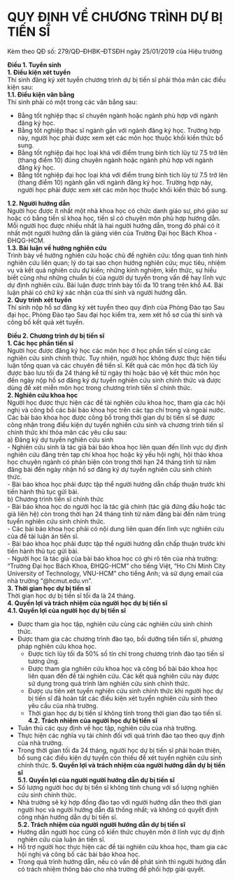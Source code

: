 # QUY ĐỊNH VỀ CHƯƠNG TRÌNH DỰ BỊ TIẾN SĨ
Kèm theo QĐ số: 279/QĐ–ĐHBK–ĐTSĐH ngày 25/01/2019 của Hiệu trưởng

**Điều 1. Tuyển sinh**  
**1. Điều kiện xét tuyển**  
Thí sinh đăng ký xét tuyển chương trình dự bị tiến sĩ phải thỏa mãn các điều kiện sau:  
**1.1. Điều kiện văn bằng**  
Thí sinh phải có một trong các văn bằng sau:  
- Bằng tốt nghiệp thạc sĩ chuyên ngành hoặc ngành phù hợp với ngành đăng ký học.
- Bằng tốt nghiệp thạc sĩ ngành gần với ngành đăng ký học. Trường hợp này, người học phải
được xem xét các môn học thuộc khối kiến thức bổ sung.
- Bằng tốt nghiệp đại học loại khá với điểm trung bình tích lũy từ 7.5 trở lên (thang điểm 10)
đúng chuyên ngành hoặc ngành phù hợp với ngành đăng ký học.
- Bằng tốt nghiệp đại học loại khá với điểm trung bình tích lũy từ 7.5 trở lên (thang điểm 10)
ngành gần với ngành đăng ký học. Trường hợp này, người học phải được xem xét các môn
học thuộc khối kiến thức bổ sung.

**1.2. Người hướng dẫn**  
Người học được ít nhất một nhà khoa học có chức danh giáo sư, phó giáo sư hoặc có bằng
tiến sĩ khoa học, tiến sĩ có chuyên môn phù hợp hướng dẫn. Mỗi người học được nhiều nhất
là hai người hướng dẫn, trong đó phải có ít nhất một người hướng dẫn là giảng viên của
Trường Đại học Bách Khoa - ĐHQG-HCM.  
**1.3. Bài luận về hướng nghiên cứu**  
Trình bày về hướng nghiên cứu hoặc chủ đề nghiên cứu: tổng quan tình hình nghiên cứu liên
quan; lý do tại sao chọn hướng nghiên cứu; mục tiêu, nhiệm vụ và kết quả nghiên cứu dự
kiến; những kinh nghiệm, kiến thức, sự hiểu biết cũng như những chuẩn bị của người dự tuyển
trong vấn đề hay lĩnh vực dự định nghiên cứu. Bài luận được trình bày tối đa 10 trang trên
khổ A4. Bài luận phải có chữ ký xác nhận của thí sinh và người hướng dẫn.  
**2. Quy trình xét tuyển**  
Thí sinh nộp hồ sơ đăng ký xét tuyển theo quy định của Phòng Đào tạo Sau đại học. Phòng
Đào tạo Sau đại học kiểm tra, xem xét hồ sơ của thí sinh và công bố kết quả xét tuyển.

**Điều 2. Chương trình dự bị tiến sĩ**  
**1. Các học phần tiến sĩ**  
Người học được đăng ký học các môn học ở học phần tiến sĩ cùng các nghiên cứu sinh chính
thức. Tuy nhiên, người học không được thực hiện tiểu luận tổng quan và các chuyên đề tiến
sĩ. Kết quả các môn học đã tích lũy được bảo lưu tối đa 24 tháng kể từ ngày thi hoặc bảo vệ
kết thúc môn học đến ngày nộp hồ sơ đăng ký dự tuyển nghiên cứu sinh chính thức và được
dùng để xét miễn môn học trong chương trình tiến sĩ chính thức.  
**2. Nghiên cứu khoa học**  
Người học được thực hiện các đề tài nghiên cứu khoa học, tham gia các hội nghị và công bố
các bài báo khoa học trên các tạp chí trong và ngoài nước. Các bài báo khoa học được công
bố trong thời gian dự bị tiến sĩ sẽ được công nhận trong điều kiện dự tuyển nghiên cứu sinh
và chương trình tiến sĩ chính thức khi thỏa mãn các yêu cầu sau:  
  a) Đăng ký dự tuyển nghiên cứu sinh  
    - Nghiên cứu sinh là tác giả bài báo khoa học liên quan đến lĩnh vực dự định nghiên cứu đăng
trên tạp chí khoa học hoặc kỷ yếu hội nghị, hội thảo khoa học chuyên ngành có phản biện còn
trong thời hạn 24 tháng tính từ năm đăng bài đến ngày nhận hồ sơ đăng ký dự tuyển nghiên
cứu sinh chính thức.  
    - Bài báo khoa học phải được tập thể người hướng dẫn chấp thuận trước khi tiến hành thủ tục
gửi bài.  
  b) Chương trình tiến sĩ chính thức  
    - Bài báo khoa học do người học là tác giả chính (tác giả đứng đầu hoặc tác giả liên hệ) còn
trong thời hạn 24 tháng tính từ năm đăng bài đến năm trúng tuyển nghiên cứu sinh chính thức.  
    - Các bài báo khoa học phải có nội dung liên quan đến lĩnh vực nghiên cứu của đề tài luận án
tiến sĩ.  
    - Bài báo khoa học phải được tập thể người hướng dẫn chấp thuận trước khi tiến hành thủ tục
gửi bài.  
    - Người học là tác giả của bài báo khoa học có ghi rõ tên của nhà trường: “Trường Đại học
Bách Khoa, ĐHQG-HCM” cho tiếng Việt, “Ho Chi Minh City University of Technology,
VNU-HCM” cho tiếng Anh; và sử dụng email của nhà trường “@hcmut.edu.vn”.  
**3. Thời gian học dự bị tiến sĩ**  
Thời gian học dự bị tiến sĩ tối đa là 24 tháng.  
**4. Quyền lợi và trách nhiệm của người học dự bị tiến sĩ**  
**4.1. Quyền lợi của người học dự bị tiến sĩ**  
  - Được tham gia học tập, nghiên cứu cùng các nghiên cứu sinh chính thức.  
  - Được tham gia các chương trình đào tạo, bồi dưỡng tiền tiến sĩ, phương pháp nghiên cứu
khoa học.  
    - Được tích lũy tối đa 50% số tín chỉ trong chương trình đào tạo tiến sĩ tương ứng.
    - Được tham gia nghiên cứu khoa học và công bố bài báo khoa học liên quan đến đề tài nghiên
cứu. Các kết quả nghiên cứu này được sử dụng trong quá trình làm nghiên cứu sinh chính
thức.
    - Được ưu tiên xét tuyển nghiên cứu sinh chính thức khi người học dự bị tiến sĩ đã hoàn tất
các điều kiện xét tuyển nghiên cứu sinh theo yêu cầu của nhà trường.
    - Thời gian học dự bị tiến sĩ không tính trong thời gian đào tạo tiến sĩ.
**4.2. Trách nhiệm của người học dự bị tiến sĩ**  
  - Tuân thủ các quy định về học tập, nghiên cứu của nhà trường.
  - Thực hiện các nghĩa vụ tài chính đối với quá trình đào tạo theo quy định của nhà trường.
  - Trong thời gian tối đa 24 tháng, người học dự bị tiến sĩ phải hoàn thiện, bổ sung các điều
kiện dự tuyển còn thiếu để xét tuyển nghiên cứu sinh chính thức.
**5. Quyền lợi và trách nhiệm của người hướng dẫn dự bị tiến sĩ**  
**5.1. Quyền lợi của người người hướng dẫn dự bị tiến sĩ** 
  - Số lượng người học dự bị tiến sĩ không tính chung với số lượng nghiên cứu sinh chính thức.
  - Nhà trường sẽ ký hợp đồng đào tạo với người hướng dẫn theo thời gian người học và người
hướng dẫn đã thống nhất; và không có quyết định công nhận hướng dẫn dự bị tiến sĩ.  
**5.2. Trách nhiệm của người người hướng dẫn dự bị tiến sĩ**  
  - Hướng dẫn người học củng cố kiến thức chuyên môn ở lĩnh vực dự định nghiên cứu của
luận án tiến sĩ.
  - Hỗ trợ người học thực hiện các đề tài nghiên cứu khoa học, tham gia các hội nghị và công
bố các bài báo khoa học.
  - Trong quá trình hướng dẫn, nếu có vấn đề phát sinh thì người hướng dẫn có trách nhiệm
thông báo cho nhà trường để phối hợp giải quyết.










